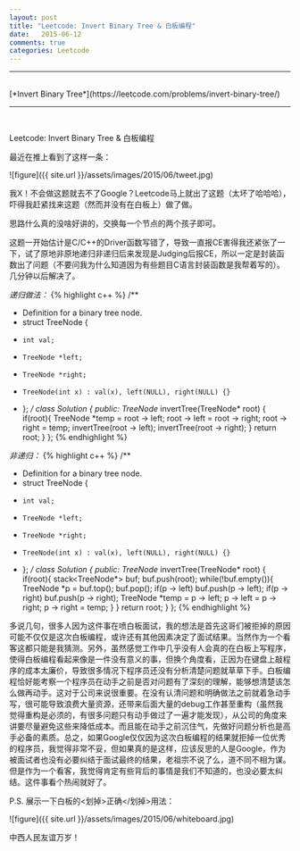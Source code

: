```yaml
---
layout: post
title: "Leetcode: Invert Binary Tree & 白板编程"
date:   2015-06-12
comments: true
categories: Leetcode
---
```


***
<br />
[*Invert Binary Tree*](https://leetcode.com/problems/invert-binary-tree/)

***
<br />

Leetcode: Invert Binary Tree & 白板编程

最近在推上看到了这样一条：

![figure]({{ site.url }}/assets/images/2015/06/tweet.jpg)

我X！不会做这题就去不了Google？Leetcode马上就出了这题（太坏了哈哈哈），吓得我赶紧找来这题（然而并没有在白板上）做了做。

思路什么真的没啥好讲的，交换每一个节点的两个孩子即可。

这题一开始估计是C/C++的Driver函数写错了，导致一直报CE害得我还紧张了一下，试了原地非原地递归非递归后来发现是Judging后报CE，所以一定是封装函数出了问题（不要问我为什么知道因为有些题目C语言封装函数是我帮着写的）。几分钟以后解决了。

*递归做法：*
{% highlight c++ %}
/**
 * Definition for a binary tree node.
 * struct TreeNode {
 *     int val;
 *     TreeNode *left;
 *     TreeNode *right;
 *     TreeNode(int x) : val(x), left(NULL), right(NULL) {}
 * };
 */
class Solution {
public:
    TreeNode* invertTree(TreeNode* root) {
        if(root){
            TreeNode *temp = root -> left;
            root -> left = root -> right;
            root -> right = temp;
            invertTree(root -> left);
            invertTree(root -> right);
        }
        return root;
    }
};
{% endhighlight %}

*非递归：*
{% highlight c++ %}
/**
 * Definition for a binary tree node.
 * struct TreeNode {
 *     int val;
 *     TreeNode *left;
 *     TreeNode *right;
 *     TreeNode(int x) : val(x), left(NULL), right(NULL) {}
 * };
 */
class Solution {
public:
    TreeNode* invertTree(TreeNode* root) {
        if(root){
            stack<TreeNode*> buf;
            buf.push(root);
            while(!buf.empty()){
                TreeNode *p = buf.top();
                buf.pop();
                if(p -> left) buf.push(p -> left);
                if(p -> right) buf.push(p -> right);
                TreeNode *temp = p -> left;
                p -> left = p -> right;
                p -> right = temp;
            }
        }
        return root;
    }
};
{% endhighlight %}

多说几句，很多人因为这件事在喷白板面试，我的想法是首先这哥们被拒掉的原因可能不仅仅是这次白板编程，或许还有其他因素决定了面试结果。当然作为一个看客这都只能是我猜测。另外，虽然感觉工作中几乎没有人会真的在白板上写程序，使得白板编程看起来像是一件没有意义的事，但换个角度看，正因为在键盘上敲程序的成本太廉价，导致很多情况下程序员还没有分析清楚问题就草草下手。白板编程恰好能考察一个程序员在动手之前是否对问题有了深刻的理解，能够想清楚该怎么做再动手。这对于公司来说很重要。在没有认清问题和明确做法之前就着急动手写，很可能导致浪费大量资源，还带来后面大量的debug工作甚至重构（虽然我觉得重构是必须的，有很多问题只有动手做过了一遍才能发现），从公司的角度来讲要尽量避免这些来降低成本。而且能在动手之前沉住气，先做好问题分析也是高手必备的素质。总之，如果Google仅仅因为这次白板编程的结果就拒掉一位优秀的程序员，我觉得非常不妥，但如果真的是这样，应该反思的人是Google，作为被面试者也没有必要纠结于面试最终的结果，老祖宗不说了么，道不同不相为谋。但是作为一个看客，我觉得肯定有些背后的事情是我们不知道的，也没必要太纠结。这件事看个热闹就好了。

P.S. 展示一下白板的<划掉>正确&lt;/划掉>用法：

![figure]({{ site.url }}/assets/images/2015/06/whiteboard.jpg)

中西人民友谊万岁！